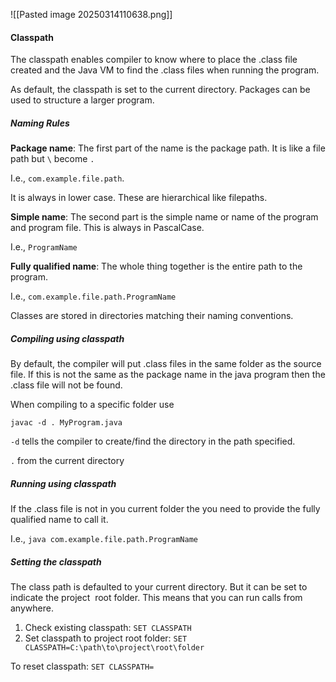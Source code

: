 
![[Pasted image 20250314110638.png]]

#### Classpath

The classpath enables compiler to know where to place the .class file created and the Java VM to find the .class files when running the program.

As default, the classpath is set to the current directory. Packages can be used to structure a larger program.

##### Naming Rules

**Package name**: The first part of the name is the package path. It is like a file path but `\` become `.`

I.e., `com.example.file.path`.

It is always in lower case. These are hierarchical like filepaths.


**Simple name**: The second part is the simple name or name of the program and program file. This is always in PascalCase.

I.e., `ProgramName`


**Fully qualified name**: The whole thing together is the entire path to the program.

I.e., `com.example.file.path.ProgramName`


Classes are stored in directories matching their naming conventions.

##### Compiling using classpath

By default, the compiler will put .class files in the same folder as the source file. If this is not the same as the package name in the java program then the .class file will not be found.

When compiling to a specific folder use

`javac -d . MyProgram.java`

`-d` tells the compiler to create/find the directory in the path specified.

`.` from the current directory

##### Running using classpath

If the .class file is not in you current folder the you need to provide the fully qualified name to call it.

I.e., `java com.example.file.path.ProgramName`

##### Setting the classpath

The class path is defaulted to your current directory. But it can be set to indicate the project  root folder. This means that you can run calls from anywhere.

1. Check existing classpath: `SET CLASSPATH`
2. Set classpath to project root folder: `SET CLASSPATH=C:\path\to\project\root\folder`

To reset classpath: `SET CLASSPATH=`

